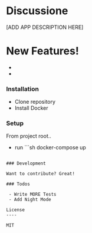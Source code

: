 # Discussione



[ADD APP DESCRIPTION HERE]

# New Features!

-
-

### Installation

- Clone repository
- Install Docker

### Setup

From project root..
- run ```sh
docker-compose up
```

### Development

Want to contribute? Great!

### Todos

 - Write MORE Tests
 - Add Night Mode

License
----

MIT

